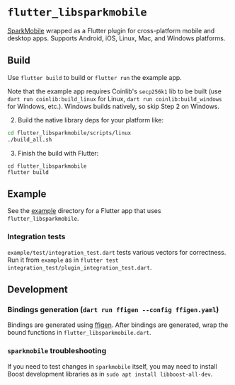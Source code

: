 # `flutter_libsparkmobile`
[SparkMobile](https://github.com/firoorg/sparkmobile) wrapped as a Flutter plugin for cross-platform mobile and desktop apps.  Supports Android, iOS, Linux, Mac, and Windows platforms.

## Build

Use `flutter build` to build or `flutter run` the example app.

Note that the example app requires Coinlib's `secp256k1` lib to be built (use `dart run coinlib:build_linux` for Linux, `dart run coinlib:build_windows` for Windows, etc.).
Windows builds natively, so skip Step 2 on Windows.

2. Build the native library deps for your platform like:
```sh
cd flutter_libsparkmobile/scripts/linux
./build_all.sh
```

3. Finish the build with Flutter:
```
cd flutter_libsparkmobile
flutter build
```

## Example
See the [example](example) directory for a Flutter app that uses `flutter_libsparkmobile`.

### Integration tests
`example/test/integration_test.dart` tests various vectors for correctness.  Run it from `example` as in `flutter test integration_test/plugin_integration_test.dart`.

## Development
### Bindings generation (`dart run ffigen --config ffigen.yaml`)
Bindings are generated using [ffigen](https://pub.dev/packages/ffigen).  After bindings are generated, wrap the bound functions in `flutter_libsparkmobile.dart`.

### `sparkmobile` troubleshooting
If you need to test changes in `sparkmobile` itself, you may need to install Boost development libraries as in `sudo apt install libboost-all-dev`.
